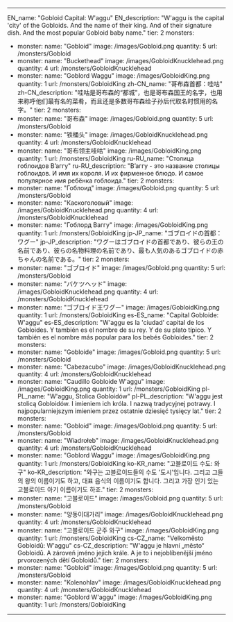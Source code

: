 ---

EN_name: "Gobloid Capital: W'aggu"
EN_description: "W'aggu is the capital 'city' of the Gobloids. And the name of their king. And of their signature dish. And the most popular Gobloid baby name."
tier: 2
monsters:
  - monster:
    name: "Gobloid"
    image: /images/Gobloid.png
    quantity: 5
    url: /monsters/Gobloid
  - monster:
    name: "Buckethead"
    image: /images/GobloidKnucklehead.png
    quantity: 4
    url: /monsters/GobloidKnucklehead
  - monster:
    name: "Goblord Waggu"
    image: /images/GobloidKing.png
    quantity: 1
    url: /monsters/GobloidKing
zh-CN_name: "哥布森首都：哇咕"
zh-CN_description: "哇咕是哥布森的“都城”，也是哥布森国王的名字，也用来称呼他们最有名的菜肴，而且还是多数哥布森给子孙后代取名时惯用的名字。"
tier: 2
monsters:
  - monster:
    name: "哥布森"
    image: /images/Gobloid.png
    quantity: 5
    url: /monsters/Gobloid
  - monster:
    name: "铁桶头"
    image: /images/GobloidKnucklehead.png
    quantity: 4
    url: /monsters/GobloidKnucklehead
  - monster:
    name: "哥布领主哇咕"
    image: /images/GobloidKing.png
    quantity: 1
    url: /monsters/GobloidKing
ru-RU_name: "Столица гоблоидов В’аггу"
ru-RU_description: "В’аггу - это название столицы гоблоидов. И имя их короля. И их фирменное блюдо. И самое популярное имя ребёнка гоблоида."
tier: 2
monsters:
  - monster:
    name: "Гоблоид"
    image: /images/Gobloid.png
    quantity: 5
    url: /monsters/Gobloid
  - monster:
    name: "Каскоголовый"
    image: /images/GobloidKnucklehead.png
    quantity: 4
    url: /monsters/GobloidKnucklehead
  - monster:
    name: "Гоблорд Ваггу"
    image: /images/GobloidKing.png
    quantity: 1
    url: /monsters/GobloidKing
jp-JP_name: "ゴブロイドの首都：ワグー"
jp-JP_description: "ワグーはゴブロイドの首都であり、彼らの王の名前であり、彼らの名物料理の名前であり、最も人気のあるゴブロイドの赤ちゃんの名前である。"
tier: 2
monsters:
  - monster:
    name: "ゴブロイド"
    image: /images/Gobloid.png
    quantity: 5
    url: /monsters/Gobloid
  - monster:
    name: "バケツヘッド"
    image: /images/GobloidKnucklehead.png
    quantity: 4
    url: /monsters/GobloidKnucklehead
  - monster:
    name: "ゴブロイド王ワグー"
    image: /images/GobloidKing.png
    quantity: 1
    url: /monsters/GobloidKing
es-ES_name: "Capital Gobloide: W'aggu"
es-ES_description: "W'aggu es la 'ciudad' capital de los Gobloides. Y también es el nombre de su rey. Y de su plato típico. Y también es el nombre más popular para los bebés Gobloides."
tier: 2
monsters:
  - monster:
    name: "Gobloide"
    image: /images/Gobloid.png
    quantity: 5
    url: /monsters/Gobloid
  - monster:
    name: "Cabezacubo"
    image: /images/GobloidKnucklehead.png
    quantity: 4
    url: /monsters/GobloidKnucklehead
  - monster:
    name: "Caudillo Gobloide W'aggu"
    image: /images/GobloidKing.png
    quantity: 1
    url: /monsters/GobloidKing
pl-PL_name: "W'aggu, Stolica Gobloidów"
pl-PL_description: "W'aggu jest stolicą Gobloidów. I imieniem ich króla. I nazwą tradycyjnej potrawy. I najpopularniejszym imieniem   przez ostatnie dziesięć tysięcy lat."
tier: 2
monsters:
  - monster:
    name: "Gobloid"
    image: /images/Gobloid.png
    quantity: 5
    url: /monsters/Gobloid
  - monster:
    name: "Wiadrołeb"
    image: /images/GobloidKnucklehead.png
    quantity: 4
    url: /monsters/GobloidKnucklehead
  - monster:
    name: "Goblord Waggu"
    image: /images/GobloidKing.png
    quantity: 1
    url: /monsters/GobloidKing
ko-KR_name: "고블로이드 수도: 와구"
ko-KR_description: "와구는 고블로이드들의 수도 '도시'입니다. 그리고 그들의 왕의 이름이기도 하고, 대표 음식의 이름이기도 합니다. 그리고 가장 인기 있는 고블로이드 아기 이름이기도 하죠."
tier: 2
monsters:
  - monster:
    name: "고블로이드"
    image: /images/Gobloid.png
    quantity: 5
    url: /monsters/Gobloid
  - monster:
    name: "양동이대가리"
    image: /images/GobloidKnucklehead.png
    quantity: 4
    url: /monsters/GobloidKnucklehead
  - monster:
    name: "고블로이드 군주 와구"
    image: /images/GobloidKing.png
    quantity: 1
    url: /monsters/GobloidKing
cs-CZ_name: "Velkoměsto Gobloidů: W'aggu"
cs-CZ_description: "W'aggu je hlavní „město“ Gobloidů. A zároveň jméno jejich krále. A je to i nejoblíbenější jméno prvorozených dětí Gobloidů."
tier: 2
monsters:
  - monster:
    name: "Gobloid"
    image: /images/Gobloid.png
    quantity: 5
    url: /monsters/Gobloid
  - monster:
    name: "Kolenohlav"
    image: /images/GobloidKnucklehead.png
    quantity: 4
    url: /monsters/GobloidKnucklehead
  - monster:
    name: "Goblord W'aggu"
    image: /images/GobloidKing.png
    quantity: 1
    url: /monsters/GobloidKing
---